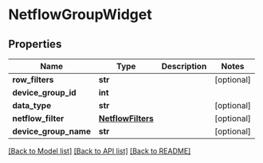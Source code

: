 # NetflowGroupWidget

## Properties
Name | Type | Description | Notes
------------ | ------------- | ------------- | -------------
**row_filters** | **str** |  | [optional] 
**device_group_id** | **int** |  | 
**data_type** | **str** |  | [optional] 
**netflow_filter** | [**NetflowFilters**](NetflowFilters.md) |  | [optional] 
**device_group_name** | **str** |  | [optional] 

[[Back to Model list]](../README.md#documentation-for-models) [[Back to API list]](../README.md#documentation-for-api-endpoints) [[Back to README]](../README.md)

